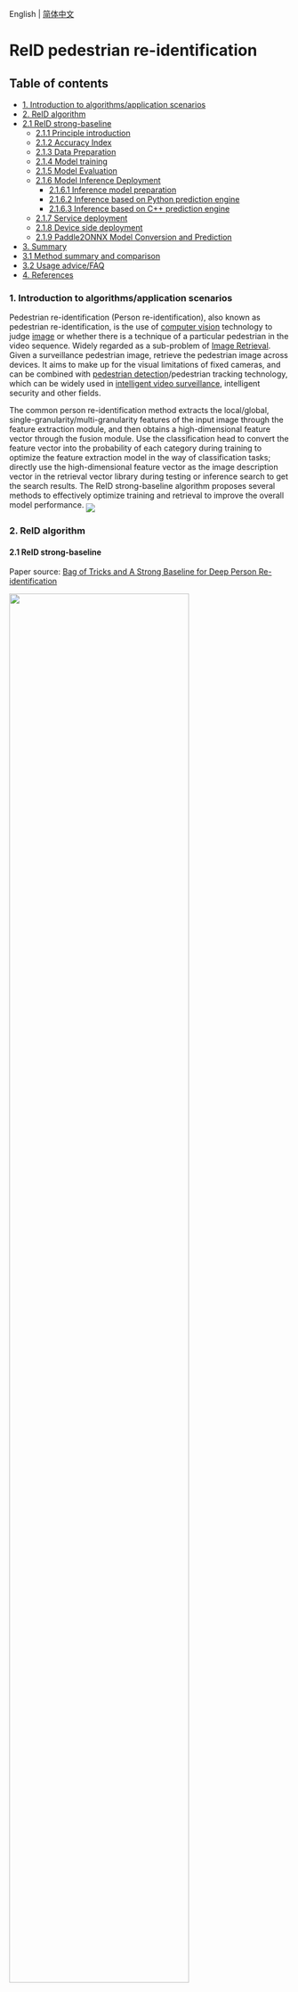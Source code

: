 English | [简体中文](../../zh_CN/algorithm_introduction/reid.md)

# ReID pedestrian re-identification

## Table of contents

- [1. Introduction to algorithms/application scenarios](#1-introduction-to-algorithmsapplication-scenarios)
- [2. ReID algorithm](#2-reid-algorithm)
- [2.1 ReID strong-baseline](#21-reid-strong-baseline)
   - [2.1.1 Principle introduction](#211-principle-introduction)
   - [2.1.2 Accuracy Index](#212-accuracy-index)
   - [2.1.3 Data Preparation](#213-data-preparation)
   - [2.1.4 Model training](#214-model-training)
   - [2.1.5 Model Evaluation](#215-model-evaluation)
   - [2.1.6 Model Inference Deployment](#216-model-inference-deployment)
      - [2.1.6.1 Inference model preparation](#2161-inference-model-preparation)
      - [2.1.6.2 Inference based on Python prediction engine](#2162-inference-based-on-python-prediction-engine)
      - [2.1.6.3 Inference based on C++ prediction engine](#2163-inference-based-on-c-prediction-engine)
   - [2.1.7 Service deployment](#217-service-deployment)
   - [2.1.8 Device side deployment](#218-device-side-deployment)
   - [2.1.9 Paddle2ONNX Model Conversion and Prediction](#219-paddle2onnx-model-conversion-and-prediction)
- [3. Summary](#3-summary)
- [3.1 Method summary and comparison](#31-method-summary-and-comparison)
- [3.2 Usage advice/FAQ](#32-usage-advicefaq)
- [4. References](#4-references)

### 1. Introduction to algorithms/application scenarios

Pedestrian re-identification (Person re-identification), also known as pedestrian re-identification, is the use of [computer vision](https://baike.baidu.com/item/computervision/2803351) technology to judge [image](https://baike.baidu.com/item/image/773234) or whether there is a technique of a particular pedestrian in the video sequence. Widely regarded as a sub-problem of [Image Retrieval](https://baike.baidu.com/item/image_retrieval/1150910). Given a surveillance pedestrian image, retrieve the pedestrian image across devices. It aims to make up for the visual limitations of fixed cameras, and can be combined with [pedestrian detection](https://baike.baidu.com/item/pedestriandetection/20590256)/pedestrian tracking technology, which can be widely used in [intelligent video surveillance](https://baike.baidu.com/item/intelligentvideosurveillance/10717227), intelligent security and other fields.

The common person re-identification method extracts the local/global, single-granularity/multi-granularity features of the input image through the feature extraction module, and then obtains a high-dimensional feature vector through the fusion module. Use the classification head to convert the feature vector into the probability of each category during training to optimize the feature extraction model in the way of classification tasks; directly use the high-dimensional feature vector as the image description vector in the retrieval vector library during testing or inference search to get the search results. The ReID strong-baseline algorithm proposes several methods to effectively optimize training and retrieval to improve the overall model performance.
<img src="../../images/reid/reid_overview.jpg" align="middle">

### 2. ReID algorithm

#### 2.1 ReID strong-baseline

Paper source: [Bag of Tricks and A Strong Baseline for Deep Person Re-identification](https://openaccess.thecvf.com/content_CVPRW_2019/papers/TRMTMCT/Luo_Bag_of_Tricks_and_a_Strong_Baseline_for_Deep_Person_CVPRW_2019_paper.pdf)

<img src="../../images/reid/strong-baseline.jpg" width="80%">

##### 2.1.1 Principle introduction

Based on the commonly used person re-identification model based on ResNet50, the author explores and summarizes the following effective and applicable optimization methods, which greatly improves the indicators on multiple person re-identification datasets.

1. Warmup: At the beginning of training, let the learning rate gradually increase from a small value and then start to decrease, which is conducive to the stability of gradient descent optimization, so as to find a better parameter model.
2. Random erasing augmentation: Random area erasing, which improves the generalization ability of the model through data augmentation.
3. Label smoothing: Label smoothing to improve the generalization ability of the model.
4. Last stride=1: Set the downsampling of the last stage of the feature extraction module to 1, increase the resolution of the output feature map to retain more details and improve the classification ability of the model.
5. BNNeck: Before the feature vector is input to the classification head, it goes through BNNeck, so that the feature obeys the normal distribution on the surface of the hypersphere, which reduces the difficulty of optimizing IDLoss and TripLetLoss at the same time.
6. Center loss: Give each category a learnable cluster center, and make the intra-class features close to the cluster center during training to reduce intra-class differences and increase inter-class differences.
7. Reranking: Consider the neighbor candidates of the query image during retrieval, optimize the distance matrix according to whether the neighbor images of the candidate object also contain the query image, and finally improve the retrieval accuracy.

##### 2.1.2 Accuracy Index

The following table summarizes the accuracy metrics of the 3 configurations of the recurring ReID strong-baseline on the Market1501 dataset,

| Profile                  | recall@1 | mAP   | Reference recall@1 | Reference mAP |
| ------------------------ | -------- | ----- | ------------------ | ------------- |
| baseline.yaml            | 88.21    | 74.12 | 87.7               | 74.0          |
| softmax.yaml             | 94.18    | 85.76 | 94.1               | 85.7          |
| softmax_with_center.yaml | 94.19    | 85.80 | 94.1               | 85.7          |

Note: The above reference indicators are obtained by using the author's open source code to train on our equipment for many times. Due to different system environment, torch version, CUDA version and other reasons, there may be slight differences with the indicators provided by the author.

Next, we mainly take the `softmax_triplet_with_center.yaml` configuration and trained model file as an example to show the process of training, testing, and inference on the Market1501 dataset.

##### 2.1.3 Data Preparation

Download the [Market-1501-v15.09.15.zip](https://pan.baidu.com/s/1ntIi2Op?_at_=1654142245770) dataset, extract it to `PaddleClas/dataset/`, and organize it into the following file structure :

  ```shell
  PaddleClas/dataset/market1501
  └── Market-1501-v15.09.15/
      ├── bounding_box_test/
      ├── bounding_box_train/
      ├── gt_bbox/
      ├── gt_query/
      ├── query/
      ├── generate_anno.py
      ├── bounding_box_test.txt
      ├── bounding_box_train.txt
      ├── query.txt
      └── readme.txt
  ```

##### 2.1.4 Model training

1. Execute the following command to start training

    ```shell
    python3.7 tools/train.py -c ./ppcls/configs/reid/strong_baseline/softmax_triplet_with_center.yaml
    ```

    Note: Single card training takes about 1 hour.

2. View training logs and saved model parameter files

    During the training process, indicator information such as loss will be printed on the screen in real time, and the log file `train.log`, model parameter file `*.pdparams`, optimizer parameter file `*.pdopt` and other contents will be saved to `Global.output_dir` `Under the specified folder, the default is under the `PaddleClas/output/RecModel/` folder.

##### 2.1.5 Model Evaluation

Prepare the `*.pdparams` model parameter file for evaluation. You can use the trained model or the model saved in [2.1.4 Model training](#214-model-training).

- Take the `latest.pdparams` saved during training as an example, execute the following command to evaluate.

  ```shell
  python3.7 tools/eval.py \
  -c ./ppcls/configs/reid/strong_baseline/softmax_triplet_with_center.yaml \
  -o Global.pretrained_model="./output/RecModel/latest"
  ```

- Take the trained model as an example, download [reid_strong_baseline_softmax_with_center.epoch_120.pdparams](https://paddle-imagenet-models-name.bj.bcebos.com/dygraph/rec/reid/pretrain/reid_strong_baseline_softmax_with_center.epoch_120.pdparams) Go to the `PaddleClas/pretrained_models` folder and execute the following command to evaluate.

  ```shell
  # download model
  cd PaddleClas
  mkdir pretrained_models
  cd pretrained_models
  wget https://paddle-imagenet-models-name.bj.bcebos.com/dygraph/rec/reid/pretrain/reid_strong_baseline_softmax_with_center.epoch_120.pdparams
  cd..
  # Evaluate
  python3.7 tools/eval.py \
  -c ppcls/configs/reid/strong_baseline/softmax_triplet_with_center.yaml \
  -o Global.pretrained_model="pretrained_models/reid_strong_baseline_softmax_with_center.epoch_120"
  ```
  Note: The address filled after `pretrained_model` does not need to be suffixed with `.pdparams`, it will be added automatically when the program is running.

- View output results
  ```log
  ...
  ...
  ppcls INFO: gallery feature calculation process: [0/125]
  ppcls INFO: gallery feature calculation process: [20/125]
  ppcls INFO: gallery feature calculation process: [40/125]
  ppcls INFO: gallery feature calculation process: [60/125]
  ppcls INFO: gallery feature calculation process: [80/125]
  ppcls INFO: gallery feature calculation process: [100/125]
  ppcls INFO: gallery feature calculation process: [120/125]
  ppcls INFO: Build gallery done, all feat shape: [15913, 2048], begin to eval..
  ppcls INFO: query feature calculation process: [0/27]
  ppcls INFO: query feature calculation process: [20/27]
  ppcls INFO: Build query done, all feat shape: [3368, 2048], begin to eval..
  ppcls INFO: re_ranking=False
  ppcls INFO: [Eval][Epoch 0][Avg]recall1: 0.94270, recall5: 0.98189, mAP: 0.85799
  ```
  The default evaluation log is saved in `PaddleClas/output/RecModel/eval.log`. You can see that the evaluation metrics of the `reid_strong_baseline_softmax_with_center.epoch_120.pdparams` model we provided on the Market1501 dataset are recall@1=0.94270, recall@5 =0.98189, mAP=0.85799

##### 2.1.6 Model Inference Deployment

###### 2.1.6.1 Inference model preparation
You can choose to use the model file saved during the training process to convert into an inference model and inference, or use the converted inference model we provide for direct inference
  - Convert the model file saved during the training process into an inference model, also take `latest.pdparams` as an example, execute the following command to convert
    ```shell
    python3.7 tools/export_model.py \
    -c ppcls/configs/reid/strong_baseline/softmax_triplet_with_center.yaml \
    -o Global.pretrained_model="output/RecModel/latest" \
    -o Global.save_inference_dir="./deploy/reid_srong_baseline_softmax_with_center"
    ```

  - Or download and unzip the inference model we provide
    ```shell
    cd PaddleClas/deploy
    wget https://paddle-imagenet-models-name.bj.bcebos.com/dygraph/rec/reid/inference/reid_srong_baseline_softmax_with_center.tar
    tar xf reid_srong_baseline_softmax_with_center.tar
    cd ../
    ```

###### 2.1.6.2 Inference based on Python prediction engine

  1. Modify `PaddleClas/deploy/configs/inference_rec.yaml`. Change the field after `infer_imgs:` to any image path under the query folder in Market1501 (the code below uses the image path of `0294_c1s1_066631_00.jpg`); change the field after `rec_inference_model_dir:` to the extracted one reid_srong_baseline_softmax_with_center folder path; change the preprocessing configuration under the `transform_ops` field to the preprocessing configuration under `Eval.Query.dataset` in `softmax_triplet_with_center.yaml`. As follows

      ```yaml
      Global:
        infer_imgs: "../dataset/market1501/Market-1501-v15.09.15/query/0294_c1s1_066631_00.jpg"
        rec_inference_model_dir: "./reid_srong_baseline_softmax_with_center"
        batch_size: 1
        use_gpu: False
        enable_mkldnn: True
        cpu_num_threads: 10
        enable_benchmark: True
        use_fp16: False
        ir_optim: True
        use_tensorrt: False
        gpu_mem: 8000
        enable_profile: False

      RecPreProcess:
        transform_ops:
          -ResizeImage:
              size: [128, 256]
              return_numpy: False
              interpolation: "bilinear"
              backend: "pil"
          - ToTensor:
          - Normalize:
              mean: [0.485, 0.456, 0.406]
              std: [0.229, 0.224, 0.225]

      RecPostProcess: null
      ```

  2. Execute the inference command

       ```shell
       cd PaddleClas/deploy/
       python3.7 python/predict_rec.py -c ./configs/inference_rec.yaml
       ```

  3. Check the output result, the actual result is a vector of length 2048, which represents the feature vector obtained after the input image is transformed by the model

       ```shell
       0294_c1s1_066631_00.jpg: [ 0.01806974 0.00476423 -0.00508293 ... 0.03925538 0.00377574
        -0.00849029]
       ```
        The output vector for inference is stored in the `result_dict` variable in [predict_rec.py](../../../deploy/python/predict_rec.py#L134-L135).

  4. Batch prediction
    Change the path after `infer_imgs:` in the configuration file to a folder, such as `../dataset/market1501/Market-1501-v15.09.15/query`, it will predict and output all images under query. Feature vector.

###### 2.1.6.3 Inference based on C++ prediction engine

PaddleClas provides an example of inference based on the C++ prediction engine, you can refer to [Server-side C++ prediction](../inference_deployment/cpp_deploy_en.md) to complete the corresponding inference deployment. If you are using the Windows platform, you can refer to the Visual Studio 2019 Community CMake Compilation Guide to complete the corresponding prediction library compilation and model prediction work.

##### 2.1.7 Service deployment

Paddle Serving provides high-performance, flexible and easy-to-use industrial-grade online inference services. Paddle Serving supports RESTful, gRPC, bRPC and other protocols, and provides inference solutions in a variety of heterogeneous hardware and operating system environments. For more introduction to Paddle Serving, please refer to the Paddle Serving code repository.

PaddleClas provides an example of model serving deployment based on Paddle Serving. You can refer to [Model serving deployment](../inference_deployment/paddle_serving_deploy_en.md) to complete the corresponding deployment.

##### 2.1.8 Device side deployment

Paddle Lite is a high-performance, lightweight, flexible and easily extensible deep learning inference framework, positioned to support multiple hardware platforms including mobile, embedded and server. For more introduction to Paddle Lite, please refer to the Paddle Lite code repository.

PaddleClas provides an example of deploying models based on Paddle Lite. You can refer to [Deployment](../inference_deployment/paddle_lite_deploy_en.md) to complete the corresponding deployment.

##### 2.1.9 Paddle2ONNX Model Conversion and Prediction

Paddle2ONNX supports converting PaddlePaddle model format to ONNX model format. The deployment of Paddle models to various inference engines can be completed through ONNX, including TensorRT/OpenVINO/MNN/TNN/NCNN, and other inference engines or hardware that support the ONNX open source format. For more information about Paddle2ONNX, please refer to the Paddle2ONNX code repository.

PaddleClas provides an example of converting an inference model to an ONNX model and making inference prediction based on Paddle2ONNX. You can refer to [Paddle2ONNX model conversion and prediction](../../../deploy/paddle2onnx/readme.md) to complete the corresponding deployment work.

### 3. Summary

#### 3.1 Method summary and comparison

The above algorithm can be quickly migrated to most ReID models, which can further improve the performance of ReID models.

#### 3.2 Usage advice/FAQ

The Market1501 dataset is relatively small, so you can try to train multiple times to get the highest accuracy.

### 4. References

1. [Bag of Tricks and A Strong Baseline for Deep Person Re-identification](https://openaccess.thecvf.com/content_CVPRW_2019/papers/TRMTMCT/Luo_Bag_of_Tricks_and_a_Strong_Baseline_for_Deep_Person_CVPRW_2019_paper.pdf)
2. [michuanhaohao/reid-strong-baseline](https://github.com/michuanhaohao/reid-strong-baseline)
3. [Pedestrian Re-ID dataset Market1501Data set _star_function's blog - CSDN blog _market1501 data set](https://blog.csdn.net/qq_39220334/article/details/121470106)
4. [Deep Learning for Person Re-identification: A Survey and Outlook](https://arxiv.org/abs/2001.04193)
